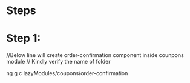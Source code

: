 # Steps

# Step 1:
//Below line will create order-confirmation component inside counpons module
// Kindly verify the name of folder 

ng g c lazyModules/coupons/order-confirmation
